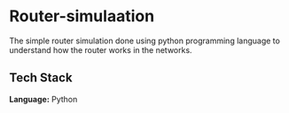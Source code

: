 
# Router-simulaation

The simple router simulation done using python programming language to understand how the router works in the networks.


## Tech Stack

**Language:** Python

